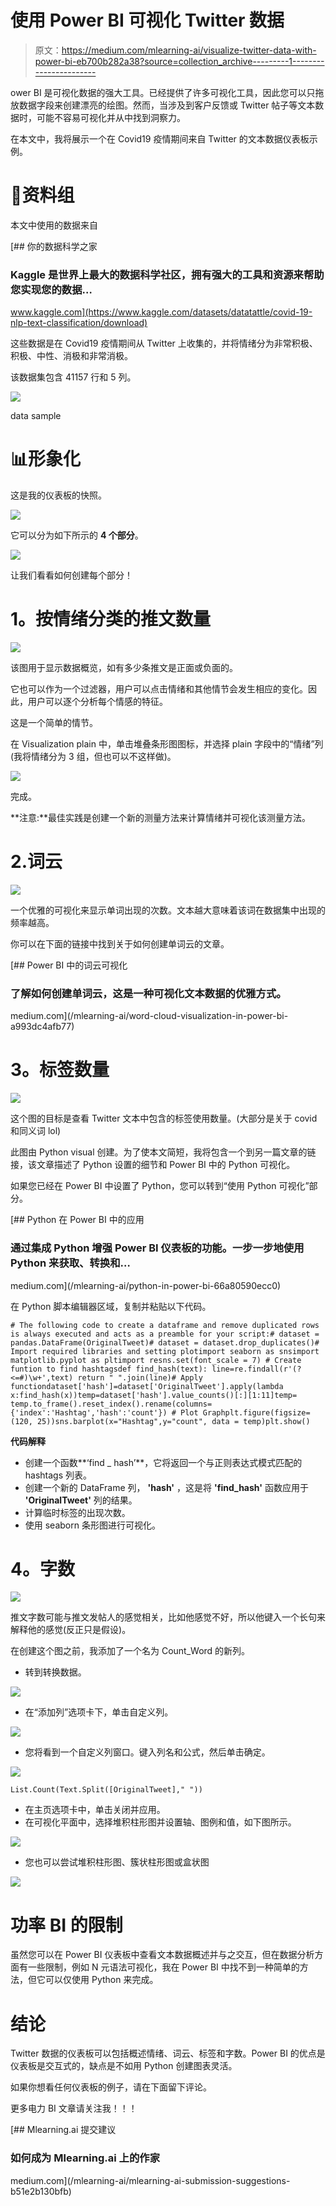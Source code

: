 # 使用 Power BI 可视化 Twitter 数据

> 原文：<https://medium.com/mlearning-ai/visualize-twitter-data-with-power-bi-eb700b282a38?source=collection_archive---------1----------------------->

ower BI 是可视化数据的强大工具。已经提供了许多可视化工具，因此您可以只拖放数据字段来创建漂亮的绘图。然而，当涉及到客户反馈或 Twitter 帖子等文本数据时，可能不容易可视化并从中找到洞察力。

在本文中，我将展示一个在 Covid19 疫情期间来自 Twitter 的文本数据仪表板示例。

# 💽资料组

本文中使用的数据来自

 [## 你的数据科学之家

### Kaggle 是世界上最大的数据科学社区，拥有强大的工具和资源来帮助您实现您的数据…

www.kaggle.com](https://www.kaggle.com/datasets/datatattle/covid-19-nlp-text-classification/download) 

这些数据是在 Covid19 疫情期间从 Twitter 上收集的，并将情绪分为非常积极、积极、中性、消极和非常消极。

该数据集包含 41157 行和 5 列。

![](img/cb418e958dff9b867043654d5c45799d.png)

data sample

# 📊形象化

这是我的仪表板的快照。

![](img/3dd56799b4a6611c1614572488d5198d.png)

它可以分为如下所示的 **4 个部分**。

![](img/7c04e37cc0f67f21a9e17ff783f5a4b1.png)

让我们看看如何创建每个部分！

# **1。按情绪分类的推文数量**

![](img/6cdbda8434bb16e3e5e88ed55c032a3d.png)

该图用于显示数据概览，如有多少条推文是正面或负面的。

它也可以作为一个过滤器，用户可以点击情绪和其他情节会发生相应的变化。因此，用户可以逐个分析每个情感的特征。

这是一个简单的情节。

在 Visualization plain 中，单击堆叠条形图图标，并选择 plain 字段中的“情绪”列(我将情绪分为 3 组，但也可以不这样做)。

![](img/dc8e5c20f9c540032900cdf84fce1f69.png)

完成。

**注意:**最佳实践是创建一个新的测量方法来计算情绪并可视化该测量方法。

# 2.词云

![](img/9f2316e1e3c5e8c662e6109c20331dd7.png)

一个优雅的可视化来显示单词出现的次数。文本越大意味着该词在数据集中出现的频率越高。

你可以在下面的链接中找到关于如何创建单词云的文章。

[](/mlearning-ai/word-cloud-visualization-in-power-bi-a993dc4afb77) [## Power BI 中的词云可视化

### 了解如何创建单词云，这是一种可视化文本数据的优雅方式。

medium.com](/mlearning-ai/word-cloud-visualization-in-power-bi-a993dc4afb77) 

# **3。标签数量**

![](img/3cf8549749b4c9153f140fdc73d12dfc.png)

这个图的目标是查看 Twitter 文本中包含的标签使用数量。(大部分是关于 covid 和同义词 lol)

此图由 Python visual 创建。为了使本文简短，我将包含一个到另一篇文章的链接，该文章描述了 Python 设置的细节和 Power BI 中的 Python 可视化。

如果您已经在 Power BI 中设置了 Python，您可以转到“使用 Python 可视化”部分。

[](/mlearning-ai/python-in-power-bi-66a80590ecc0) [## Python 在 Power BI 中的应用

### 通过集成 Python 增强 Power BI 仪表板的功能。一步一步地使用 Python 来获取、转换和…

medium.com](/mlearning-ai/python-in-power-bi-66a80590ecc0) 

在 Python 脚本编辑器区域，复制并粘贴以下代码。

```
# The following code to create a dataframe and remove duplicated rows is always executed and acts as a preamble for your script:# dataset = pandas.DataFrame(OriginalTweet)# dataset = dataset.drop_duplicates()# Import required libraries and setting plotimport seaborn as snsimport matplotlib.pyplot as pltimport resns.set(font_scale = 7) # Create funtion to find hashtagsdef find_hash(text): line=re.findall(r'(?<=#)\w+',text) return " ".join(line)# Apply functiondataset['hash']=dataset['OriginalTweet'].apply(lambda x:find_hash(x))temp=dataset['hash'].value_counts()[:][1:11]temp= temp.to_frame().reset_index().rename(columns={'index':'Hashtag','hash':'count'}) # Plot Graphplt.figure(figsize=(120, 25))sns.barplot(x="Hashtag",y="count", data = temp)plt.show()
```

**代码解释**

*   创建一个函数**‘find _ hash’**，它将返回一个与正则表达式模式匹配的 hashtags 列表。
*   创建一个新的 DataFrame 列， **'hash'** ，这是将 **'find_hash'** 函数应用于 **'OriginalTweet'** 列的结果。
*   计算临时标签的出现次数。
*   使用 seaborn 条形图进行可视化。

# **4。字数**

![](img/4bbe0195682b1e616bab08e05129a4b4.png)

推文字数可能与推文发帖人的感觉相关，比如他感觉不好，所以他键入一个长句来解释他的感觉(反正只是假设)。

在创建这个图之前，我添加了一个名为 Count_Word 的新列。

*   转到转换数据。

![](img/7d53b6fd4e810f8b0e70ab5ba4fb3b6e.png)

*   在“添加列”选项卡下，单击自定义列。

![](img/f4e6c4f6b35c54c6b9a56f1adf4b13b2.png)

*   您将看到一个自定义列窗口。键入列名和公式，然后单击确定。

![](img/3d429f7de19839f240df791ceda7dcd5.png)

```
List.Count(Text.Split([OriginalTweet]," "))
```

*   在主页选项卡中，单击关闭并应用。
*   在可视化平面中，选择堆积柱形图并设置轴、图例和值，如下图所示。

![](img/0c9e9f8b1a45e04176d1e01611459ea1.png)

*   您也可以尝试堆积柱形图、簇状柱形图或盒状图

![](img/db64a951dcfe319ac3a5bb395f422ed0.png)

# **功率 BI 的限制**

虽然您可以在 Power BI 仪表板中查看文本数据概述并与之交互，但在数据分析方面有一些限制，例如 N 元语法可视化，我在 Power BI 中找不到一种简单的方法，但它可以仅使用 Python 来完成。

# 结论

Twitter 数据的仪表板可以包括概述情绪、词云、标签和字数。Power BI 的优点是仪表板是交互式的，缺点是不如用 Python 创建图表灵活。

如果你想看任何仪表板的例子，请在下面留下评论。

更多电力 BI 文章请关注我！！！

[](/mlearning-ai/mlearning-ai-submission-suggestions-b51e2b130bfb) [## Mlearning.ai 提交建议

### 如何成为 Mlearning.ai 上的作家

medium.com](/mlearning-ai/mlearning-ai-submission-suggestions-b51e2b130bfb)